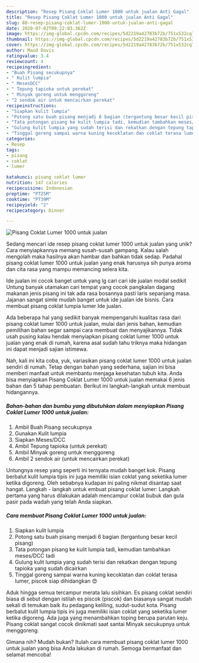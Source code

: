 ```yaml
---
description: "Resep Pisang Coklat Lumer 1000 untuk jualan Anti Gagal"
title: "Resep Pisang Coklat Lumer 1000 untuk jualan Anti Gagal"
slug: 88-resep-pisang-coklat-lumer-1000-untuk-jualan-anti-gagal
date: 2020-07-02T09:22:03.362Z
image: https://img-global.cpcdn.com/recipes/5d2219a42783b72b/751x532cq70/pisang-coklat-lumer-1000-untuk-jualan-foto-resep-utama.jpg
thumbnail: https://img-global.cpcdn.com/recipes/5d2219a42783b72b/751x532cq70/pisang-coklat-lumer-1000-untuk-jualan-foto-resep-utama.jpg
cover: https://img-global.cpcdn.com/recipes/5d2219a42783b72b/751x532cq70/pisang-coklat-lumer-1000-untuk-jualan-foto-resep-utama.jpg
author: Maud Davis
ratingvalue: 3.4
reviewcount: 4
recipeingredient:
- "Buah Pisang secukupnya"
- " Kulit lumpia"
- " MesesDCC"
- " Tepung tapioka untuk perekat"
- " Minyak goreng untuk menggoreng"
- "2 sendok air untuk mencairkan perekat"
recipeinstructions:
- "Siapkan kulit lumpia"
- "Potong satu buah pisang menjadi 6 bagian (tergantung besar kecil pisang)"
- "Tata potongan pisang ke kulit lumpia tadi, kemudian tambahkan meses/DCC tadi"
- "Gulung kulit lumpia yang sudah terisi dan rekatkan dengan tepung tapioka yang sudah dicairkan"
- "Tinggal goreng sampai warna kuning kecoklatan dan coklat terasa lumer, piscok siap dihidangkan 😍"
categories:
- Resep
tags:
- pisang
- coklat
- lumer

katakunci: pisang coklat lumer 
nutrition: 147 calories
recipecuisine: Indonesian
preptime: "PT25M"
cooktime: "PT39M"
recipeyield: "2"
recipecategory: Dinner

---
```



![Pisang Coklat Lumer 1000 untuk jualan](https://img-global.cpcdn.com/recipes/5d2219a42783b72b/751x532cq70/pisang-coklat-lumer-1000-untuk-jualan-foto-resep-utama.jpg)

Sedang mencari ide resep pisang coklat lumer 1000 untuk jualan yang unik? Cara menyiapkannya memang susah-susah gampang. Kalau salah mengolah maka hasilnya akan hambar dan bahkan tidak sedap. Padahal pisang coklat lumer 1000 untuk jualan yang enak harusnya sih punya aroma dan cita rasa yang mampu memancing selera kita.

Ide jualan ini cocok banget untuk yang lg cari cari ide jualan modal sedikit Untung banyak utamakan cari tempat yang cocok pangkalan dagang makanan jenis pisang ini tak ada rasa bosannya pasti laris sepanjang masa. Jajanan sangat simle mudah banget untuk ide jualan ide bisnis. Cara membuat pisang coklat lumpia lumer Ide jualan.

Ada beberapa hal yang sedikit banyak mempengaruhi kualitas rasa dari pisang coklat lumer 1000 untuk jualan, mulai dari jenis bahan, kemudian pemilihan bahan segar sampai cara membuat dan menyajikannya. Tidak usah pusing kalau hendak menyiapkan pisang coklat lumer 1000 untuk jualan yang enak di rumah, karena asal sudah tahu triknya maka hidangan ini dapat menjadi sajian istimewa.


Nah, kali ini kita coba, yuk, variasikan pisang coklat lumer 1000 untuk jualan sendiri di rumah. Tetap dengan bahan yang sederhana, sajian ini bisa memberi manfaat untuk membantu menjaga kesehatan tubuh kita. Anda bisa menyiapkan Pisang Coklat Lumer 1000 untuk jualan memakai 6 jenis bahan dan 5 tahap pembuatan. Berikut ini langkah-langkah untuk membuat hidangannya.

<!--inarticleads1-->

##### Bahan-bahan dan bumbu yang dibutuhkan dalam menyiapkan Pisang Coklat Lumer 1000 untuk jualan:

1. Ambil Buah Pisang secukupnya
1. Gunakan  Kulit lumpia
1. Siapkan  Meses/DCC
1. Ambil  Tepung tapioka (untuk perekat)
1. Ambil  Minyak goreng untuk menggoreng
1. Ambil 2 sendok air (untuk mencairkan perekat)


Untungnya resep yang seperti ini ternyata mudah banget kok. Pisang berbalut kulit lumpia tipis ini juga memiliki isian coklat yang seketika lumer ketika digoreng. Oleh sebabnya kudapan ini paling nikmat disantap saat hangat. Langkah - langkah untuk embuat pisang coklat lumer: Langkah pertama yang harus dilakukan adalah mencampur coklat bubuk dan gula pasir pada wadah yang telah Anda siapkan. 

<!--inarticleads2-->

##### Cara membuat Pisang Coklat Lumer 1000 untuk jualan:

1. Siapkan kulit lumpia
1. Potong satu buah pisang menjadi 6 bagian (tergantung besar kecil pisang)
1. Tata potongan pisang ke kulit lumpia tadi, kemudian tambahkan meses/DCC tadi
1. Gulung kulit lumpia yang sudah terisi dan rekatkan dengan tepung tapioka yang sudah dicairkan
1. Tinggal goreng sampai warna kuning kecoklatan dan coklat terasa lumer, piscok siap dihidangkan 😍


Aduk hingga semua tercampur merata lalu sisihkan. Es pisang coklat sendiri biasa di sebut dengan istilah es piscok (piscok) dan biasanya sangat mudah sekali di temukan baik itu pedagang keliling, sudut-sudut kota. Pisang berbalut kulit lumpia tipis ini juga memiliki isian coklat yang seketika lumer ketika digoreng. Ada juga yang menambahkan toping berupa parutan keju. Pisang coklat sangat cocok dinikmati saat santai Minyak secukupnya untuk menggoreng. 

Gimana nih? Mudah bukan? Itulah cara membuat pisang coklat lumer 1000 untuk jualan yang bisa Anda lakukan di rumah. Semoga bermanfaat dan selamat mencoba!
